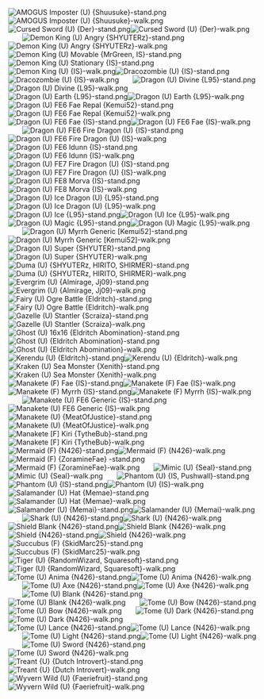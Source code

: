 ![AMOGUS Imposter (U) {Shuusuke}-stand.png](https://raw.githubusercontent.com/Klokinator/FE-Repo/main/Map%20Sprites/Monsters%20-%20Dragons%20and%20Special/AMOGUS%20Imposter%20(U)%20%7BShuusuke%7D-stand.png "AMOGUS Imposter (U) {Shuusuke}-stand.png")![AMOGUS Imposter (U) {Shuusuke}-walk.png](https://raw.githubusercontent.com/Klokinator/FE-Repo/main/Map%20Sprites/Monsters%20-%20Dragons%20and%20Special/AMOGUS%20Imposter%20(U)%20%7BShuusuke%7D-walk.png "AMOGUS Imposter (U) {Shuusuke}-walk.png")&emsp;&emsp;![Cursed Sword (U) {Der}-stand.png](https://raw.githubusercontent.com/Klokinator/FE-Repo/main/Map%20Sprites/Monsters%20-%20Dragons%20and%20Special/Cursed%20Sword%20(U)%20%7BDer%7D-stand.png "Cursed Sword (U) {Der}-stand.png")![Cursed Sword (U) {Der}-walk.png](https://raw.githubusercontent.com/Klokinator/FE-Repo/main/Map%20Sprites/Monsters%20-%20Dragons%20and%20Special/Cursed%20Sword%20(U)%20%7BDer%7D-walk.png "Cursed Sword (U) {Der}-walk.png")&emsp;&emsp;![Demon King (U) Angry {SHYUTERz}-stand.png](https://raw.githubusercontent.com/Klokinator/FE-Repo/main/Map%20Sprites/Monsters%20-%20Dragons%20and%20Special/Demon%20King%20(U)%20Angry%20%7BSHYUTERz%7D-stand.png "Demon King (U) Angry {SHYUTERz}-stand.png")![Demon King (U) Angry {SHYUTERz}-walk.png](https://raw.githubusercontent.com/Klokinator/FE-Repo/main/Map%20Sprites/Monsters%20-%20Dragons%20and%20Special/Demon%20King%20(U)%20Angry%20%7BSHYUTERz%7D-walk.png "Demon King (U) Angry {SHYUTERz}-walk.png")&emsp;&emsp;![Demon King (U) Movable {MrGreen, IS}-stand.png](https://raw.githubusercontent.com/Klokinator/FE-Repo/main/Map%20Sprites/Monsters%20-%20Dragons%20and%20Special/Demon%20King%20(U)%20Movable%20%7BMrGreen,%20IS%7D-stand.png "Demon King (U) Movable {MrGreen, IS}-stand.png")![Demon King (U) Stationary {IS}-stand.png](https://raw.githubusercontent.com/Klokinator/FE-Repo/main/Map%20Sprites/Monsters%20-%20Dragons%20and%20Special/Demon%20King%20(U)%20Stationary%20%7BIS%7D-stand.png "Demon King (U) Stationary {IS}-stand.png")&emsp;&emsp;![Demon King (U) {IS}-walk.png](https://raw.githubusercontent.com/Klokinator/FE-Repo/main/Map%20Sprites/Monsters%20-%20Dragons%20and%20Special/Demon%20King%20(U)%20%7BIS%7D-walk.png "Demon King (U) {IS}-walk.png")![Dracozombie (U) {IS}-stand.png](https://raw.githubusercontent.com/Klokinator/FE-Repo/main/Map%20Sprites/Monsters%20-%20Dragons%20and%20Special/Dracozombie%20(U)%20%7BIS%7D-stand.png "Dracozombie (U) {IS}-stand.png")![Dracozombie (U) {IS}-walk.png](https://raw.githubusercontent.com/Klokinator/FE-Repo/main/Map%20Sprites/Monsters%20-%20Dragons%20and%20Special/Dracozombie%20(U)%20%7BIS%7D-walk.png "Dracozombie (U) {IS}-walk.png")&emsp;&emsp;![Dragon (U) Divine {L95}-stand.png](https://raw.githubusercontent.com/Klokinator/FE-Repo/main/Map%20Sprites/Monsters%20-%20Dragons%20and%20Special/Dragon%20(U)%20Divine%20%7BL95%7D-stand.png "Dragon (U) Divine {L95}-stand.png")![Dragon (U) Divine {L95}-walk.png](https://raw.githubusercontent.com/Klokinator/FE-Repo/main/Map%20Sprites/Monsters%20-%20Dragons%20and%20Special/Dragon%20(U)%20Divine%20%7BL95%7D-walk.png "Dragon (U) Divine {L95}-walk.png")&emsp;&emsp;![Dragon (U) Earth {L95}-stand.png](https://raw.githubusercontent.com/Klokinator/FE-Repo/main/Map%20Sprites/Monsters%20-%20Dragons%20and%20Special/Dragon%20(U)%20Earth%20%7BL95%7D-stand.png "Dragon (U) Earth {L95}-stand.png")![Dragon (U) Earth {L95}-walk.png](https://raw.githubusercontent.com/Klokinator/FE-Repo/main/Map%20Sprites/Monsters%20-%20Dragons%20and%20Special/Dragon%20(U)%20Earth%20%7BL95%7D-walk.png "Dragon (U) Earth {L95}-walk.png")&emsp;&emsp;![Dragon (U) FE6 Fae Repal {Kemui52}-stand.png](https://raw.githubusercontent.com/Klokinator/FE-Repo/main/Map%20Sprites/Monsters%20-%20Dragons%20and%20Special/Dragon%20(U)%20FE6%20Fae%20Repal%20%7BKemui52%7D-stand.png "Dragon (U) FE6 Fae Repal {Kemui52}-stand.png")![Dragon (U) FE6 Fae Repal {Kemui52}-walk.png](https://raw.githubusercontent.com/Klokinator/FE-Repo/main/Map%20Sprites/Monsters%20-%20Dragons%20and%20Special/Dragon%20(U)%20FE6%20Fae%20Repal%20%7BKemui52%7D-walk.png "Dragon (U) FE6 Fae Repal {Kemui52}-walk.png")&emsp;&emsp;![Dragon (U) FE6 Fae {IS}-stand.png](https://raw.githubusercontent.com/Klokinator/FE-Repo/main/Map%20Sprites/Monsters%20-%20Dragons%20and%20Special/Dragon%20(U)%20FE6%20Fae%20%7BIS%7D-stand.png "Dragon (U) FE6 Fae {IS}-stand.png")![Dragon (U) FE6 Fae {IS}-walk.png](https://raw.githubusercontent.com/Klokinator/FE-Repo/main/Map%20Sprites/Monsters%20-%20Dragons%20and%20Special/Dragon%20(U)%20FE6%20Fae%20%7BIS%7D-walk.png "Dragon (U) FE6 Fae {IS}-walk.png")&emsp;&emsp;![Dragon (U) FE6 Fire Dragon (U) {IS}-stand.png](https://raw.githubusercontent.com/Klokinator/FE-Repo/main/Map%20Sprites/Monsters%20-%20Dragons%20and%20Special/Dragon%20(U)%20FE6%20Fire%20Dragon%20(U)%20%7BIS%7D-stand.png "Dragon (U) FE6 Fire Dragon (U) {IS}-stand.png")![Dragon (U) FE6 Fire Dragon (U) {IS}-walk.png](https://raw.githubusercontent.com/Klokinator/FE-Repo/main/Map%20Sprites/Monsters%20-%20Dragons%20and%20Special/Dragon%20(U)%20FE6%20Fire%20Dragon%20(U)%20%7BIS%7D-walk.png "Dragon (U) FE6 Fire Dragon (U) {IS}-walk.png")&emsp;&emsp;![Dragon (U) FE6 Idunn {IS}-stand.png](https://raw.githubusercontent.com/Klokinator/FE-Repo/main/Map%20Sprites/Monsters%20-%20Dragons%20and%20Special/Dragon%20(U)%20FE6%20Idunn%20%7BIS%7D-stand.png "Dragon (U) FE6 Idunn {IS}-stand.png")![Dragon (U) FE6 Idunn {IS}-walk.png](https://raw.githubusercontent.com/Klokinator/FE-Repo/main/Map%20Sprites/Monsters%20-%20Dragons%20and%20Special/Dragon%20(U)%20FE6%20Idunn%20%7BIS%7D-walk.png "Dragon (U) FE6 Idunn {IS}-walk.png")&emsp;&emsp;![Dragon (U) FE7 Fire Dragon (U) {IS}-stand.png](https://raw.githubusercontent.com/Klokinator/FE-Repo/main/Map%20Sprites/Monsters%20-%20Dragons%20and%20Special/Dragon%20(U)%20FE7%20Fire%20Dragon%20(U)%20%7BIS%7D-stand.png "Dragon (U) FE7 Fire Dragon (U) {IS}-stand.png")![Dragon (U) FE7 Fire Dragon (U) {IS}-walk.png](https://raw.githubusercontent.com/Klokinator/FE-Repo/main/Map%20Sprites/Monsters%20-%20Dragons%20and%20Special/Dragon%20(U)%20FE7%20Fire%20Dragon%20(U)%20%7BIS%7D-walk.png "Dragon (U) FE7 Fire Dragon (U) {IS}-walk.png")&emsp;&emsp;![Dragon (U) FE8 Morva {IS}-stand.png](https://raw.githubusercontent.com/Klokinator/FE-Repo/main/Map%20Sprites/Monsters%20-%20Dragons%20and%20Special/Dragon%20(U)%20FE8%20Morva%20%7BIS%7D-stand.png "Dragon (U) FE8 Morva {IS}-stand.png")![Dragon (U) FE8 Morva {IS}-walk.png](https://raw.githubusercontent.com/Klokinator/FE-Repo/main/Map%20Sprites/Monsters%20-%20Dragons%20and%20Special/Dragon%20(U)%20FE8%20Morva%20%7BIS%7D-walk.png "Dragon (U) FE8 Morva {IS}-walk.png")&emsp;&emsp;![Dragon (U) Ice Dragon (U) {L95}-stand.png](https://raw.githubusercontent.com/Klokinator/FE-Repo/main/Map%20Sprites/Monsters%20-%20Dragons%20and%20Special/Dragon%20(U)%20Ice%20Dragon%20(U)%20%7BL95%7D-stand.png "Dragon (U) Ice Dragon (U) {L95}-stand.png")![Dragon (U) Ice Dragon (U) {L95}-walk.png](https://raw.githubusercontent.com/Klokinator/FE-Repo/main/Map%20Sprites/Monsters%20-%20Dragons%20and%20Special/Dragon%20(U)%20Ice%20Dragon%20(U)%20%7BL95%7D-walk.png "Dragon (U) Ice Dragon (U) {L95}-walk.png")&emsp;&emsp;![Dragon (U) Ice {L95}-stand.png](https://raw.githubusercontent.com/Klokinator/FE-Repo/main/Map%20Sprites/Monsters%20-%20Dragons%20and%20Special/Dragon%20(U)%20Ice%20%7BL95%7D-stand.png "Dragon (U) Ice {L95}-stand.png")![Dragon (U) Ice {L95}-walk.png](https://raw.githubusercontent.com/Klokinator/FE-Repo/main/Map%20Sprites/Monsters%20-%20Dragons%20and%20Special/Dragon%20(U)%20Ice%20%7BL95%7D-walk.png "Dragon (U) Ice {L95}-walk.png")&emsp;&emsp;![Dragon (U) Magic {L95}-stand.png](https://raw.githubusercontent.com/Klokinator/FE-Repo/main/Map%20Sprites/Monsters%20-%20Dragons%20and%20Special/Dragon%20(U)%20Magic%20%7BL95%7D-stand.png "Dragon (U) Magic {L95}-stand.png")![Dragon (U) Magic {L95}-walk.png](https://raw.githubusercontent.com/Klokinator/FE-Repo/main/Map%20Sprites/Monsters%20-%20Dragons%20and%20Special/Dragon%20(U)%20Magic%20%7BL95%7D-walk.png "Dragon (U) Magic {L95}-walk.png")&emsp;&emsp;![Dragon (U) Myrrh Generic [Kemui52]-stand.png](https://raw.githubusercontent.com/Klokinator/FE-Repo/main/Map%20Sprites/Monsters%20-%20Dragons%20and%20Special/Dragon%20(U)%20Myrrh%20Generic%20%5BKemui52%5D-stand.png "Dragon (U) Myrrh Generic [Kemui52]-stand.png")![Dragon (U) Myrrh Generic [Kemui52]-walk.png](https://raw.githubusercontent.com/Klokinator/FE-Repo/main/Map%20Sprites/Monsters%20-%20Dragons%20and%20Special/Dragon%20(U)%20Myrrh%20Generic%20%5BKemui52%5D-walk.png "Dragon (U) Myrrh Generic [Kemui52]-walk.png")&emsp;&emsp;![Dragon (U) Super {SHYUTER}-stand.png](https://raw.githubusercontent.com/Klokinator/FE-Repo/main/Map%20Sprites/Monsters%20-%20Dragons%20and%20Special/Dragon%20(U)%20Super%20%7BSHYUTER%7D-stand.png "Dragon (U) Super {SHYUTER}-stand.png")![Dragon (U) Super {SHYUTER}-walk.png](https://raw.githubusercontent.com/Klokinator/FE-Repo/main/Map%20Sprites/Monsters%20-%20Dragons%20and%20Special/Dragon%20(U)%20Super%20%7BSHYUTER%7D-walk.png "Dragon (U) Super {SHYUTER}-walk.png")&emsp;&emsp;![Duma (U) {SHYUTERz, HIRITO, SHIRMER}-stand.png](https://raw.githubusercontent.com/Klokinator/FE-Repo/main/Map%20Sprites/Monsters%20-%20Dragons%20and%20Special/Duma%20(U)%20%7BSHYUTERz,%20HIRITO,%20SHIRMER%7D-stand.png "Duma (U) {SHYUTERz, HIRITO, SHIRMER}-stand.png")![Duma (U) {SHYUTERz, HIRITO, SHIRMER}-walk.png](https://raw.githubusercontent.com/Klokinator/FE-Repo/main/Map%20Sprites/Monsters%20-%20Dragons%20and%20Special/Duma%20(U)%20%7BSHYUTERz,%20HIRITO,%20SHIRMER%7D-walk.png "Duma (U) {SHYUTERz, HIRITO, SHIRMER}-walk.png")&emsp;&emsp;![Evergrim (U) {Almirage, Jj09}-stand.png](https://raw.githubusercontent.com/Klokinator/FE-Repo/main/Map%20Sprites/Monsters%20-%20Dragons%20and%20Special/Evergrim%20(U)%20%7BAlmirage,%20Jj09%7D-stand.png "Evergrim (U) {Almirage, Jj09}-stand.png")![Evergrim (U) {Almirage, Jj09}-walk.png](https://raw.githubusercontent.com/Klokinator/FE-Repo/main/Map%20Sprites/Monsters%20-%20Dragons%20and%20Special/Evergrim%20(U)%20%7BAlmirage,%20Jj09%7D-walk.png "Evergrim (U) {Almirage, Jj09}-walk.png")&emsp;&emsp;![Fairy (U) Ogre Battle {Eldritch}-stand.png](https://raw.githubusercontent.com/Klokinator/FE-Repo/main/Map%20Sprites/Monsters%20-%20Dragons%20and%20Special/Fairy%20(U)%20Ogre%20Battle%20%7BEldritch%7D-stand.png "Fairy (U) Ogre Battle {Eldritch}-stand.png")![Fairy (U) Ogre Battle {Eldritch}-walk.png](https://raw.githubusercontent.com/Klokinator/FE-Repo/main/Map%20Sprites/Monsters%20-%20Dragons%20and%20Special/Fairy%20(U)%20Ogre%20Battle%20%7BEldritch%7D-walk.png "Fairy (U) Ogre Battle {Eldritch}-walk.png")&emsp;&emsp;![Gazelle (U) Stantler {Scraiza}-stand.png](https://raw.githubusercontent.com/Klokinator/FE-Repo/main/Map%20Sprites/Monsters%20-%20Dragons%20and%20Special/Gazelle%20(U)%20Stantler%20%7BScraiza%7D-stand.png "Gazelle (U) Stantler {Scraiza}-stand.png")![Gazelle (U) Stantler {Scraiza}-walk.png](https://raw.githubusercontent.com/Klokinator/FE-Repo/main/Map%20Sprites/Monsters%20-%20Dragons%20and%20Special/Gazelle%20(U)%20Stantler%20%7BScraiza%7D-walk.png "Gazelle (U) Stantler {Scraiza}-walk.png")&emsp;&emsp;![Ghost (U) 16x16 {Eldritch Abomination}-stand.png](https://raw.githubusercontent.com/Klokinator/FE-Repo/main/Map%20Sprites/Monsters%20-%20Dragons%20and%20Special/Ghost%20(U)%2016x16%20%7BEldritch%20Abomination%7D-stand.png "Ghost (U) 16x16 {Eldritch Abomination}-stand.png")![Ghost (U) {Eldritch Abomination}-stand.png](https://raw.githubusercontent.com/Klokinator/FE-Repo/main/Map%20Sprites/Monsters%20-%20Dragons%20and%20Special/Ghost%20(U)%20%7BEldritch%20Abomination%7D-stand.png "Ghost (U) {Eldritch Abomination}-stand.png")![Ghost (U) {Eldritch Abomination}-walk.png](https://raw.githubusercontent.com/Klokinator/FE-Repo/main/Map%20Sprites/Monsters%20-%20Dragons%20and%20Special/Ghost%20(U)%20%7BEldritch%20Abomination%7D-walk.png "Ghost (U) {Eldritch Abomination}-walk.png")&emsp;&emsp;![Kerendu (U) {Eldritch}-stand.png](https://raw.githubusercontent.com/Klokinator/FE-Repo/main/Map%20Sprites/Monsters%20-%20Dragons%20and%20Special/Kerendu%20(U)%20%7BEldritch%7D-stand.png "Kerendu (U) {Eldritch}-stand.png")![Kerendu (U) {Eldritch}-walk.png](https://raw.githubusercontent.com/Klokinator/FE-Repo/main/Map%20Sprites/Monsters%20-%20Dragons%20and%20Special/Kerendu%20(U)%20%7BEldritch%7D-walk.png "Kerendu (U) {Eldritch}-walk.png")&emsp;&emsp;![Kraken (U) Sea Monster {Xenith}-stand.png](https://raw.githubusercontent.com/Klokinator/FE-Repo/main/Map%20Sprites/Monsters%20-%20Dragons%20and%20Special/Kraken%20(U)%20Sea%20Monster%20%7BXenith%7D-stand.png "Kraken (U) Sea Monster {Xenith}-stand.png")![Kraken (U) Sea Monster {Xenith}-walk.png](https://raw.githubusercontent.com/Klokinator/FE-Repo/main/Map%20Sprites/Monsters%20-%20Dragons%20and%20Special/Kraken%20(U)%20Sea%20Monster%20%7BXenith%7D-walk.png "Kraken (U) Sea Monster {Xenith}-walk.png")&emsp;&emsp;![Manakete (F) Fae {IS}-stand.png](https://raw.githubusercontent.com/Klokinator/FE-Repo/main/Map%20Sprites/Monsters%20-%20Dragons%20and%20Special/Manakete%20(F)%20Fae%20%7BIS%7D-stand.png "Manakete (F) Fae {IS}-stand.png")![Manakete (F) Fae {IS}-walk.png](https://raw.githubusercontent.com/Klokinator/FE-Repo/main/Map%20Sprites/Monsters%20-%20Dragons%20and%20Special/Manakete%20(F)%20Fae%20%7BIS%7D-walk.png "Manakete (F) Fae {IS}-walk.png")&emsp;&emsp;![Manakete (F) Myrrh {IS}-stand.png](https://raw.githubusercontent.com/Klokinator/FE-Repo/main/Map%20Sprites/Monsters%20-%20Dragons%20and%20Special/Manakete%20(F)%20Myrrh%20%7BIS%7D-stand.png "Manakete (F) Myrrh {IS}-stand.png")![Manakete (F) Myrrh {IS}-walk.png](https://raw.githubusercontent.com/Klokinator/FE-Repo/main/Map%20Sprites/Monsters%20-%20Dragons%20and%20Special/Manakete%20(F)%20Myrrh%20%7BIS%7D-walk.png "Manakete (F) Myrrh {IS}-walk.png")&emsp;&emsp;![Manakete (U) FE6 Generic {IS}-stand.png](https://raw.githubusercontent.com/Klokinator/FE-Repo/main/Map%20Sprites/Monsters%20-%20Dragons%20and%20Special/Manakete%20(U)%20FE6%20Generic%20%7BIS%7D-stand.png "Manakete (U) FE6 Generic {IS}-stand.png")![Manakete (U) FE6 Generic {IS}-walk.png](https://raw.githubusercontent.com/Klokinator/FE-Repo/main/Map%20Sprites/Monsters%20-%20Dragons%20and%20Special/Manakete%20(U)%20FE6%20Generic%20%7BIS%7D-walk.png "Manakete (U) FE6 Generic {IS}-walk.png")&emsp;&emsp;![Manakete (U) {MeatOfJustice}-stand.png](https://raw.githubusercontent.com/Klokinator/FE-Repo/main/Map%20Sprites/Monsters%20-%20Dragons%20and%20Special/Manakete%20(U)%20%7BMeatOfJustice%7D-stand.png "Manakete (U) {MeatOfJustice}-stand.png")![Manakete (U) {MeatOfJustice}-walk.png](https://raw.githubusercontent.com/Klokinator/FE-Repo/main/Map%20Sprites/Monsters%20-%20Dragons%20and%20Special/Manakete%20(U)%20%7BMeatOfJustice%7D-walk.png "Manakete (U) {MeatOfJustice}-walk.png")&emsp;&emsp;![Manakete [F] Kiri {TytheBub}-stand.png](https://raw.githubusercontent.com/Klokinator/FE-Repo/main/Map%20Sprites/Monsters%20-%20Dragons%20and%20Special/Manakete%20%5BF%5D%20Kiri%20%7BTytheBub%7D-stand.png "Manakete [F] Kiri {TytheBub}-stand.png")![Manakete [F] Kiri {TytheBub}-walk.png](https://raw.githubusercontent.com/Klokinator/FE-Repo/main/Map%20Sprites/Monsters%20-%20Dragons%20and%20Special/Manakete%20%5BF%5D%20Kiri%20%7BTytheBub%7D-walk.png "Manakete [F] Kiri {TytheBub}-walk.png")&emsp;&emsp;![Mermaid (F) {N426}-stand.png](https://raw.githubusercontent.com/Klokinator/FE-Repo/main/Map%20Sprites/Monsters%20-%20Dragons%20and%20Special/Mermaid%20(F)%20%7BN426%7D-stand.png "Mermaid (F) {N426}-stand.png")![Mermaid (F) {N426}-walk.png](https://raw.githubusercontent.com/Klokinator/FE-Repo/main/Map%20Sprites/Monsters%20-%20Dragons%20and%20Special/Mermaid%20(F)%20%7BN426%7D-walk.png "Mermaid (F) {N426}-walk.png")&emsp;&emsp;![Mermaid (F) {ZoramineFae} -stand.png](https://raw.githubusercontent.com/Klokinator/FE-Repo/main/Map%20Sprites/Monsters%20-%20Dragons%20and%20Special/Mermaid%20(F)%20%7BZoramineFae%7D%20-stand.png "Mermaid (F) {ZoramineFae} -stand.png")![Mermaid (F) {ZoramineFae}-walk.png](https://raw.githubusercontent.com/Klokinator/FE-Repo/main/Map%20Sprites/Monsters%20-%20Dragons%20and%20Special/Mermaid%20(F)%20%7BZoramineFae%7D-walk.png "Mermaid (F) {ZoramineFae}-walk.png")&emsp;&emsp;![Mimic (U) {Seal}-stand.png](https://raw.githubusercontent.com/Klokinator/FE-Repo/main/Map%20Sprites/Monsters%20-%20Dragons%20and%20Special/Mimic%20(U)%20%7BSeal%7D-stand.png "Mimic (U) {Seal}-stand.png")![Mimic (U) {Seal}-walk.png](https://raw.githubusercontent.com/Klokinator/FE-Repo/main/Map%20Sprites/Monsters%20-%20Dragons%20and%20Special/Mimic%20(U)%20%7BSeal%7D-walk.png "Mimic (U) {Seal}-walk.png")&emsp;&emsp;![Phantom (U) {IS, Pushwall}-stand.png](https://raw.githubusercontent.com/Klokinator/FE-Repo/main/Map%20Sprites/Monsters%20-%20Dragons%20and%20Special/Phantom%20(U)%20%7BIS,%20Pushwall%7D-stand.png "Phantom (U) {IS, Pushwall}-stand.png")![Phantom (U) {IS}-stand.png](https://raw.githubusercontent.com/Klokinator/FE-Repo/main/Map%20Sprites/Monsters%20-%20Dragons%20and%20Special/Phantom%20(U)%20%7BIS%7D-stand.png "Phantom (U) {IS}-stand.png")![Phantom (U) {IS}-walk.png](https://raw.githubusercontent.com/Klokinator/FE-Repo/main/Map%20Sprites/Monsters%20-%20Dragons%20and%20Special/Phantom%20(U)%20%7BIS%7D-walk.png "Phantom (U) {IS}-walk.png")&emsp;&emsp;![Salamander (U) Hat {Memae}-stand.png](https://raw.githubusercontent.com/Klokinator/FE-Repo/main/Map%20Sprites/Monsters%20-%20Dragons%20and%20Special/Salamander%20(U)%20Hat%20%7BMemae%7D-stand.png "Salamander (U) Hat {Memae}-stand.png")![Salamander (U) Hat {Memae}-walk.png](https://raw.githubusercontent.com/Klokinator/FE-Repo/main/Map%20Sprites/Monsters%20-%20Dragons%20and%20Special/Salamander%20(U)%20Hat%20%7BMemae%7D-walk.png "Salamander (U) Hat {Memae}-walk.png")&emsp;&emsp;![Salamander (U) {Memai}-stand.png](https://raw.githubusercontent.com/Klokinator/FE-Repo/main/Map%20Sprites/Monsters%20-%20Dragons%20and%20Special/Salamander%20(U)%20%7BMemai%7D-stand.png "Salamander (U) {Memai}-stand.png")![Salamander (U) {Memai}-walk.png](https://raw.githubusercontent.com/Klokinator/FE-Repo/main/Map%20Sprites/Monsters%20-%20Dragons%20and%20Special/Salamander%20(U)%20%7BMemai%7D-walk.png "Salamander (U) {Memai}-walk.png")&emsp;&emsp;![Shark (U) {N426}-stand.png](https://raw.githubusercontent.com/Klokinator/FE-Repo/main/Map%20Sprites/Monsters%20-%20Dragons%20and%20Special/Shark%20(U)%20%7BN426%7D-stand.png "Shark (U) {N426}-stand.png")![Shark (U) {N426}-walk.png](https://raw.githubusercontent.com/Klokinator/FE-Repo/main/Map%20Sprites/Monsters%20-%20Dragons%20and%20Special/Shark%20(U)%20%7BN426%7D-walk.png "Shark (U) {N426}-walk.png")&emsp;&emsp;![Shield Blank {N426}-stand.png](https://raw.githubusercontent.com/Klokinator/FE-Repo/main/Map%20Sprites/Monsters%20-%20Dragons%20and%20Special/Shield%20Blank%20%7BN426%7D-stand.png "Shield Blank {N426}-stand.png")![Shield Blank {N426}-walk.png](https://raw.githubusercontent.com/Klokinator/FE-Repo/main/Map%20Sprites/Monsters%20-%20Dragons%20and%20Special/Shield%20Blank%20%7BN426%7D-walk.png "Shield Blank {N426}-walk.png")&emsp;&emsp;![Shield {N426}-stand.png](https://raw.githubusercontent.com/Klokinator/FE-Repo/main/Map%20Sprites/Monsters%20-%20Dragons%20and%20Special/Shield%20%7BN426%7D-stand.png "Shield {N426}-stand.png")![Shield {N426}-walk.png](https://raw.githubusercontent.com/Klokinator/FE-Repo/main/Map%20Sprites/Monsters%20-%20Dragons%20and%20Special/Shield%20%7BN426%7D-walk.png "Shield {N426}-walk.png")&emsp;&emsp;![Succubus (F) {SkidMarc25}-stand.png](https://raw.githubusercontent.com/Klokinator/FE-Repo/main/Map%20Sprites/Monsters%20-%20Dragons%20and%20Special/Succubus%20(F)%20%7BSkidMarc25%7D-stand.png "Succubus (F) {SkidMarc25}-stand.png")![Succubus (F) {SkidMarc25}-walk.png](https://raw.githubusercontent.com/Klokinator/FE-Repo/main/Map%20Sprites/Monsters%20-%20Dragons%20and%20Special/Succubus%20(F)%20%7BSkidMarc25%7D-walk.png "Succubus (F) {SkidMarc25}-walk.png")&emsp;&emsp;![Tiger (U) {RandomWizard, Squaresoft}-stand.png](https://raw.githubusercontent.com/Klokinator/FE-Repo/main/Map%20Sprites/Monsters%20-%20Dragons%20and%20Special/Tiger%20(U)%20%7BRandomWizard,%20Squaresoft%7D-stand.png "Tiger (U) {RandomWizard, Squaresoft}-stand.png")![Tiger (U) {RandomWizard, Squaresoft}-walk.png](https://raw.githubusercontent.com/Klokinator/FE-Repo/main/Map%20Sprites/Monsters%20-%20Dragons%20and%20Special/Tiger%20(U)%20%7BRandomWizard,%20Squaresoft%7D-walk.png "Tiger (U) {RandomWizard, Squaresoft}-walk.png")&emsp;&emsp;![Tome (U) Anima {N426}-stand.png](https://raw.githubusercontent.com/Klokinator/FE-Repo/main/Map%20Sprites/Monsters%20-%20Dragons%20and%20Special/Tome%20(U)%20Anima%20%7BN426%7D-stand.png "Tome (U) Anima {N426}-stand.png")![Tome (U) Anima {N426}-walk.png](https://raw.githubusercontent.com/Klokinator/FE-Repo/main/Map%20Sprites/Monsters%20-%20Dragons%20and%20Special/Tome%20(U)%20Anima%20%7BN426%7D-walk.png "Tome (U) Anima {N426}-walk.png")&emsp;&emsp;![Tome (U) Axe {N426}-stand.png](https://raw.githubusercontent.com/Klokinator/FE-Repo/main/Map%20Sprites/Monsters%20-%20Dragons%20and%20Special/Tome%20(U)%20Axe%20%7BN426%7D-stand.png "Tome (U) Axe {N426}-stand.png")![Tome (U) Axe {N426}-walk.png](https://raw.githubusercontent.com/Klokinator/FE-Repo/main/Map%20Sprites/Monsters%20-%20Dragons%20and%20Special/Tome%20(U)%20Axe%20%7BN426%7D-walk.png "Tome (U) Axe {N426}-walk.png")&emsp;&emsp;![Tome (U) Blank {N426}-stand.png](https://raw.githubusercontent.com/Klokinator/FE-Repo/main/Map%20Sprites/Monsters%20-%20Dragons%20and%20Special/Tome%20(U)%20Blank%20%7BN426%7D-stand.png "Tome (U) Blank {N426}-stand.png")![Tome (U) Blank {N426}-walk.png](https://raw.githubusercontent.com/Klokinator/FE-Repo/main/Map%20Sprites/Monsters%20-%20Dragons%20and%20Special/Tome%20(U)%20Blank%20%7BN426%7D-walk.png "Tome (U) Blank {N426}-walk.png")&emsp;&emsp;![Tome (U) Bow {N426}-stand.png](https://raw.githubusercontent.com/Klokinator/FE-Repo/main/Map%20Sprites/Monsters%20-%20Dragons%20and%20Special/Tome%20(U)%20Bow%20%7BN426%7D-stand.png "Tome (U) Bow {N426}-stand.png")![Tome (U) Bow {N426}-walk.png](https://raw.githubusercontent.com/Klokinator/FE-Repo/main/Map%20Sprites/Monsters%20-%20Dragons%20and%20Special/Tome%20(U)%20Bow%20%7BN426%7D-walk.png "Tome (U) Bow {N426}-walk.png")&emsp;&emsp;![Tome (U) Dark {N426}-stand.png](https://raw.githubusercontent.com/Klokinator/FE-Repo/main/Map%20Sprites/Monsters%20-%20Dragons%20and%20Special/Tome%20(U)%20Dark%20%7BN426%7D-stand.png "Tome (U) Dark {N426}-stand.png")![Tome (U) Dark {N426}-walk.png](https://raw.githubusercontent.com/Klokinator/FE-Repo/main/Map%20Sprites/Monsters%20-%20Dragons%20and%20Special/Tome%20(U)%20Dark%20%7BN426%7D-walk.png "Tome (U) Dark {N426}-walk.png")&emsp;&emsp;![Tome (U) Lance {N426}-stand.png](https://raw.githubusercontent.com/Klokinator/FE-Repo/main/Map%20Sprites/Monsters%20-%20Dragons%20and%20Special/Tome%20(U)%20Lance%20%7BN426%7D-stand.png "Tome (U) Lance {N426}-stand.png")![Tome (U) Lance {N426}-walk.png](https://raw.githubusercontent.com/Klokinator/FE-Repo/main/Map%20Sprites/Monsters%20-%20Dragons%20and%20Special/Tome%20(U)%20Lance%20%7BN426%7D-walk.png "Tome (U) Lance {N426}-walk.png")&emsp;&emsp;![Tome (U) Light {N426}-stand.png](https://raw.githubusercontent.com/Klokinator/FE-Repo/main/Map%20Sprites/Monsters%20-%20Dragons%20and%20Special/Tome%20(U)%20Light%20%7BN426%7D-stand.png "Tome (U) Light {N426}-stand.png")![Tome (U) Light {N426}-walk.png](https://raw.githubusercontent.com/Klokinator/FE-Repo/main/Map%20Sprites/Monsters%20-%20Dragons%20and%20Special/Tome%20(U)%20Light%20%7BN426%7D-walk.png "Tome (U) Light {N426}-walk.png")&emsp;&emsp;![Tome (U) Sword {N426}-stand.png](https://raw.githubusercontent.com/Klokinator/FE-Repo/main/Map%20Sprites/Monsters%20-%20Dragons%20and%20Special/Tome%20(U)%20Sword%20%7BN426%7D-stand.png "Tome (U) Sword {N426}-stand.png")![Tome (U) Sword {N426}-walk.png](https://raw.githubusercontent.com/Klokinator/FE-Repo/main/Map%20Sprites/Monsters%20-%20Dragons%20and%20Special/Tome%20(U)%20Sword%20%7BN426%7D-walk.png "Tome (U) Sword {N426}-walk.png")&emsp;&emsp;![Treant {U} {Dutch Introvert}-stand.png](https://raw.githubusercontent.com/Klokinator/FE-Repo/main/Map%20Sprites/Monsters%20-%20Dragons%20and%20Special/Treant%20%7BU%7D%20%7BDutch%20Introvert%7D-stand.png "Treant {U} {Dutch Introvert}-stand.png")![Treant {U} {Dutch Introvert}-walk.png](https://raw.githubusercontent.com/Klokinator/FE-Repo/main/Map%20Sprites/Monsters%20-%20Dragons%20and%20Special/Treant%20%7BU%7D%20%7BDutch%20Introvert%7D-walk.png "Treant {U} {Dutch Introvert}-walk.png")&emsp;&emsp;![Wyvern Wild (U) {Faeriefruit}-stand.png](https://raw.githubusercontent.com/Klokinator/FE-Repo/main/Map%20Sprites/Monsters%20-%20Dragons%20and%20Special/Wyvern%20Wild%20(U)%20%7BFaeriefruit%7D-stand.png "Wyvern Wild (U) {Faeriefruit}-stand.png")![Wyvern Wild (U) {Faeriefruit}-walk.png](https://raw.githubusercontent.com/Klokinator/FE-Repo/main/Map%20Sprites/Monsters%20-%20Dragons%20and%20Special/Wyvern%20Wild%20(U)%20%7BFaeriefruit%7D-walk.png "Wyvern Wild (U) {Faeriefruit}-walk.png")